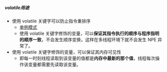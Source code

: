 ##### volatile用途
- 使用 volatile 关键字可以防止指令重排序
	- [单例模式](单例模式.md)
	- 使用 volatile 关键字修饰的变量，可以**保证其指令执行的顺序与程序指明的顺序一致**，不会发生顺序变换，这样在多线程环境下就不会发生 NPE 异常了。
- 使用 volatile 关键字修饰的变量，可以保证其内存可见性
	- 即每一时刻线程读取到该变量的值都是**内存中最新的那个值**，线程每次操作该变量都需要先读取该变量。